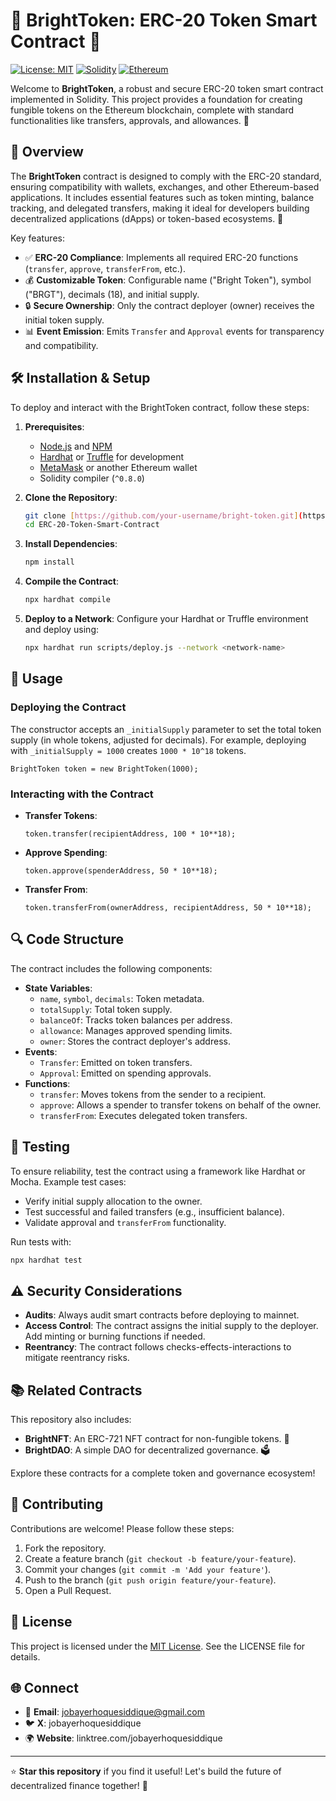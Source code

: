 # 🌟 BrightToken: ERC-20 Token Smart Contract 🚀

[![License: MIT](https://img.shields.io/badge/License-MIT-yellow.svg)](https://opensource.org/licenses/MIT)
[![Solidity](https://img.shields.io/badge/Solidity-%5E0.8.0-363636.svg)](https://soliditylang.org/)
[![Ethereum](https://img.shields.io/badge/Ethereum-Smart%20Contract-3C3C3D.svg)](https://ethereum.org/)

Welcome to **BrightToken**, a robust and secure ERC-20 token smart contract implemented in Solidity. This project provides a foundation for creating fungible tokens on the Ethereum blockchain, complete with standard functionalities like transfers, approvals, and allowances. 🎉

## 📖 Overview

The **BrightToken** contract is designed to comply with the ERC-20 standard, ensuring compatibility with wallets, exchanges, and other Ethereum-based applications. It includes essential features such as token minting, balance tracking, and delegated transfers, making it ideal for developers building decentralized applications (dApps) or token-based ecosystems. 🧠

Key features:
- ✅ **ERC-20 Compliance**: Implements all required ERC-20 functions (`transfer`, `approve`, `transferFrom`, etc.).
- 💰 **Customizable Token**: Configurable name ("Bright Token"), symbol ("BRGT"), decimals (18), and initial supply.
- 🔒 **Secure Ownership**: Only the contract deployer (owner) receives the initial token supply.
- 📊 **Event Emission**: Emits `Transfer` and `Approval` events for transparency and compatibility.

## 🛠️ Installation & Setup

To deploy and interact with the BrightToken contract, follow these steps:

1. **Prerequisites**:
   - [Node.js](https://nodejs.org/) and [NPM](https://www.npmjs.com/)
   - [Hardhat](https://hardhat.org/) or [Truffle](https://www.trufflesuite.com/) for development
   - [MetaMask](https://metamask.io/) or another Ethereum wallet
   - Solidity compiler (`^0.8.0`)

2. **Clone the Repository**:
   ```bash
   git clone [https://github.com/your-username/bright-token.git](https://github.com/jobayerhoquesiddique/ERC-20-Token-Smart-Contract)
   cd ERC-20-Token-Smart-Contract
   ```

3. **Install Dependencies**:
   ```bash
   npm install
   ```

4. **Compile the Contract**:
   ```bash
   npx hardhat compile
   ```

5. **Deploy to a Network**:
   Configure your Hardhat or Truffle environment and deploy using:
   ```bash
   npx hardhat run scripts/deploy.js --network <network-name>
   ```

## 📜 Usage

### Deploying the Contract
The constructor accepts an `_initialSupply` parameter to set the total token supply (in whole tokens, adjusted for decimals). For example, deploying with `_initialSupply = 1000` creates `1000 * 10^18` tokens.

```solidity
BrightToken token = new BrightToken(1000);
```

### Interacting with the Contract
- **Transfer Tokens**:
  ```solidity
  token.transfer(recipientAddress, 100 * 10**18);
  ```
- **Approve Spending**:
  ```solidity
  token.approve(spenderAddress, 50 * 10**18);
  ```
- **Transfer From**:
  ```solidity
  token.transferFrom(ownerAddress, recipientAddress, 50 * 10**18);
  ```

## 🔍 Code Structure

The contract includes the following components:
- **State Variables**:
  - `name`, `symbol`, `decimals`: Token metadata.
  - `totalSupply`: Total token supply.
  - `balanceOf`: Tracks token balances per address.
  - `allowance`: Manages approved spending limits.
  - `owner`: Stores the contract deployer's address.
- **Events**:
  - `Transfer`: Emitted on token transfers.
  - `Approval`: Emitted on spending approvals.
- **Functions**:
  - `transfer`: Moves tokens from the sender to a recipient.
  - `approve`: Allows a spender to transfer tokens on behalf of the owner.
  - `transferFrom`: Executes delegated token transfers.

## 🧪 Testing

To ensure reliability, test the contract using a framework like Hardhat or Mocha. Example test cases:
- Verify initial supply allocation to the owner.
- Test successful and failed transfers (e.g., insufficient balance).
- Validate approval and `transferFrom` functionality.

Run tests with:
```bash
npx hardhat test
```

## ⚠️ Security Considerations
- **Audits**: Always audit smart contracts before deploying to mainnet.
- **Access Control**: The contract assigns the initial supply to the deployer. Add minting or burning functions if needed.
- **Reentrancy**: The contract follows checks-effects-interactions to mitigate reentrancy risks.

## 📚 Related Contracts
This repository also includes:
- **BrightNFT**: An ERC-721 NFT contract for non-fungible tokens. 🔮
- **BrightDAO**: A simple DAO for decentralized governance. 🗳️

Explore these contracts for a complete token and governance ecosystem!

## 🤝 Contributing
Contributions are welcome! Please follow these steps:
1. Fork the repository.
2. Create a feature branch (`git checkout -b feature/your-feature`).
3. Commit your changes (`git commit -m 'Add your feature'`).
4. Push to the branch (`git push origin feature/your-feature`).
5. Open a Pull Request.

## 📄 License
This project is licensed under the [MIT License](LICENSE). See the LICENSE file for details.

## 🌐 Connect
- 📧 **Email**: jobayerhoquesiddique@gmail.com
- 🐦 **X**: jobayerhoquesiddique
- 🌍 **Website**: linktree.com/jobayerhoquesiddique

---

⭐ **Star this repository** if you find it useful! Let's build the future of decentralized finance together! 💪
